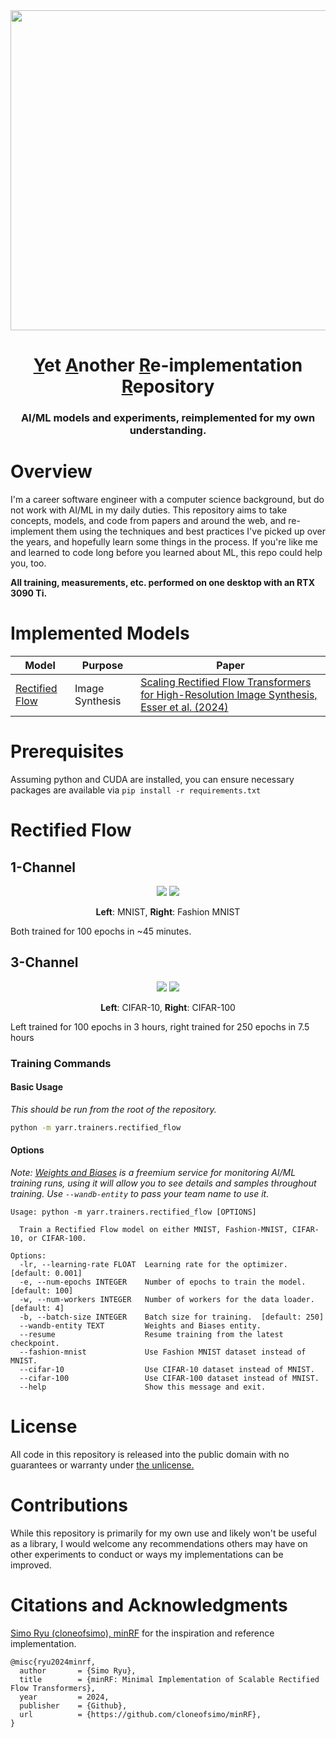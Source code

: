<div align="center">
<img src="https://github.com/user-attachments/assets/dcf060f0-5adc-49f0-8a5a-8f2bb397ebc8" width="512" />
<h1><ins>Y</ins>et <ins>A</ins>nother <ins>R</ins>e-implementation <ins>R</ins>epository</h1>
<h3>AI/ML models and experiments, reimplemented for my own understanding.</h3>
</div>

# Overview

I'm a career software engineer with a computer science background, but do not work with AI/ML in my daily duties. This repository aims to take concepts, models, and code from papers and around the web, and re-implement them using the techniques and best practices I've picked up over the years, and hopefully learn some things in the process. If you're like me and learned to code long before you learned about ML, this repo could help you, too.

**All training, measurements, etc. performed on one desktop with an RTX 3090 Ti.**

# Implemented Models

| Model | Purpose | Paper |
| ----- | ------- | ----- |
| [Rectified Flow](#rectified-flow) | Image Synthesis | [Scaling Rectified Flow Transformers for High-Resolution Image Synthesis, Esser et al. (2024)](https://arxiv.org/pdf/2403.03206) |

# Prerequisites

Assuming python and CUDA are installed, you can ensure necessary packages are available via `pip install -r requirements.txt`

# Rectified Flow
## 1-Channel
<div align="center">
  <img src="https://github.com/user-attachments/assets/1d6c5e94-299e-41d8-8cc5-6bc4718f3dbd" />
  <img src="https://github.com/user-attachments/assets/088e0ed2-5fda-4014-8b14-5be3aa0eac1d" /><br />
  <p><strong>Left</strong>: MNIST, <strong>Right</strong>: Fashion MNIST</p>
</div>

Both trained for 100 epochs in ~45 minutes.

## 3-Channel
<div align="center">
  <img src="https://github.com/user-attachments/assets/e8d5341a-f63e-4a13-a95b-0d9ef64d4dac" />
  <img src="https://github.com/user-attachments/assets/7fafee17-2202-4763-82fd-c5cff4b69515" /><br />
  <p><strong>Left</strong>: CIFAR-10, <strong>Right</strong>: CIFAR-100</p>
</div>

Left trained for 100 epochs in 3 hours, right trained for 250 epochs in 7.5 hours

### Training Commands

#### Basic Usage

*This should be run from the root of the repository.*

```sh
python -m yarr.trainers.rectified_flow
```

#### Options

*Note: [Weights and Biases](https://wandb.ai/) is a freemium service for monitoring AI/ML training runs, using it will allow you to see details and samples throughout training. Use `--wandb-entity` to pass your team name to use it.*

```
Usage: python -m yarr.trainers.rectified_flow [OPTIONS]

  Train a Rectified Flow model on either MNIST, Fashion-MNIST, CIFAR-10, or CIFAR-100.

Options:
  -lr, --learning-rate FLOAT  Learning rate for the optimizer.  [default: 0.001]
  -e, --num-epochs INTEGER    Number of epochs to train the model.  [default: 100]
  -w, --num-workers INTEGER   Number of workers for the data loader.  [default: 4]
  -b, --batch-size INTEGER    Batch size for training.  [default: 250]
  --wandb-entity TEXT         Weights and Biases entity.
  --resume                    Resume training from the latest checkpoint.
  --fashion-mnist             Use Fashion MNIST dataset instead of MNIST.
  --cifar-10                  Use CIFAR-10 dataset instead of MNIST.
  --cifar-100                 Use CIFAR-100 dataset instead of MNIST.
  --help                      Show this message and exit.
```

# License

All code in this repository is released into the public domain with no guarantees or warranty under [the unlicense.](https://github.com/painebenjamin/yarr/tree/main?tab=Unlicense-1-ov-file#readme)

# Contributions

While this repository is primarily for my own use and likely won't be useful as a library, I would welcome any recommendations others may have on other experiments to conduct or ways my implementations can be improved.

# Citations and Acknowledgments

[Simo Ryu (cloneofsimo), minRF](https://github.com/cloneofsimo/minRF) for the inspiration and reference implementation.

```
@misc{ryu2024minrf,
  author       = {Simo Ryu},
  title        = {minRF: Minimal Implementation of Scalable Rectified Flow Transformers},
  year         = 2024,
  publisher    = {Github},
  url          = {https://github.com/cloneofsimo/minRF},
}
```
